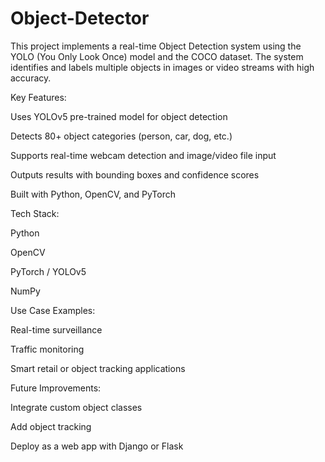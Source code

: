 # Object-Detector
This project implements a real-time Object Detection system using the YOLO (You Only Look Once) model and the COCO dataset. The system identifies and labels multiple objects in images or video streams with high accuracy.

Key Features:

Uses YOLOv5 pre-trained model for object detection

Detects 80+ object categories (person, car, dog, etc.)

Supports real-time webcam detection and image/video file input

Outputs results with bounding boxes and confidence scores

Built with Python, OpenCV, and PyTorch

Tech Stack:

Python

OpenCV

PyTorch / YOLOv5

NumPy

Use Case Examples:

Real-time surveillance

Traffic monitoring

Smart retail or object tracking applications

Future Improvements:

Integrate custom object classes

Add object tracking

Deploy as a web app with Django or Flask
